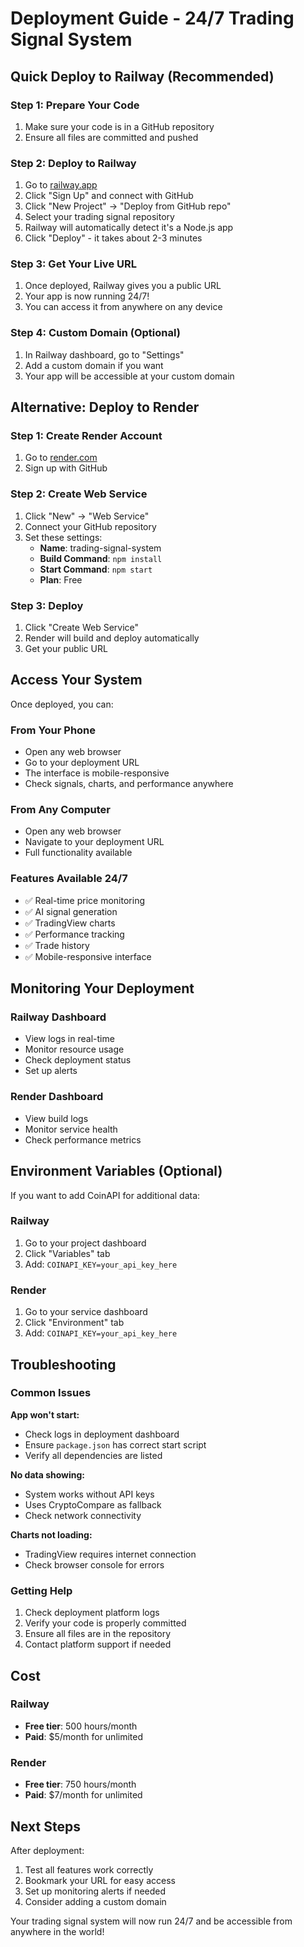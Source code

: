 # Deployment Guide - 24/7 Trading Signal System

## Quick Deploy to Railway (Recommended)

### Step 1: Prepare Your Code
1. Make sure your code is in a GitHub repository
2. Ensure all files are committed and pushed

### Step 2: Deploy to Railway
1. Go to [railway.app](https://railway.app)
2. Click "Sign Up" and connect with GitHub
3. Click "New Project" → "Deploy from GitHub repo"
4. Select your trading signal repository
5. Railway will automatically detect it's a Node.js app
6. Click "Deploy" - it takes about 2-3 minutes

### Step 3: Get Your Live URL
1. Once deployed, Railway gives you a public URL
2. Your app is now running 24/7!
3. You can access it from anywhere on any device

### Step 4: Custom Domain (Optional)
1. In Railway dashboard, go to "Settings"
2. Add a custom domain if you want
3. Your app will be accessible at your custom domain

## Alternative: Deploy to Render

### Step 1: Create Render Account
1. Go to [render.com](https://render.com)
2. Sign up with GitHub

### Step 2: Create Web Service
1. Click "New" → "Web Service"
2. Connect your GitHub repository
3. Set these settings:
   - **Name**: trading-signal-system
   - **Build Command**: `npm install`
   - **Start Command**: `npm start`
   - **Plan**: Free

### Step 3: Deploy
1. Click "Create Web Service"
2. Render will build and deploy automatically
3. Get your public URL

## Access Your System

Once deployed, you can:

### From Your Phone
- Open any web browser
- Go to your deployment URL
- The interface is mobile-responsive
- Check signals, charts, and performance anywhere

### From Any Computer
- Open any web browser
- Navigate to your deployment URL
- Full functionality available

### Features Available 24/7
- ✅ Real-time price monitoring
- ✅ AI signal generation
- ✅ TradingView charts
- ✅ Performance tracking
- ✅ Trade history
- ✅ Mobile-responsive interface

## Monitoring Your Deployment

### Railway Dashboard
- View logs in real-time
- Monitor resource usage
- Check deployment status
- Set up alerts

### Render Dashboard
- View build logs
- Monitor service health
- Check performance metrics

## Environment Variables (Optional)

If you want to add CoinAPI for additional data:

### Railway
1. Go to your project dashboard
2. Click "Variables" tab
3. Add: `COINAPI_KEY=your_api_key_here`

### Render
1. Go to your service dashboard
2. Click "Environment" tab
3. Add: `COINAPI_KEY=your_api_key_here`

## Troubleshooting

### Common Issues

**App won't start:**
- Check logs in deployment dashboard
- Ensure `package.json` has correct start script
- Verify all dependencies are listed

**No data showing:**
- System works without API keys
- Uses CryptoCompare as fallback
- Check network connectivity

**Charts not loading:**
- TradingView requires internet connection
- Check browser console for errors

### Getting Help

1. Check deployment platform logs
2. Verify your code is properly committed
3. Ensure all files are in the repository
4. Contact platform support if needed

## Cost

### Railway
- **Free tier**: 500 hours/month
- **Paid**: $5/month for unlimited

### Render
- **Free tier**: 750 hours/month
- **Paid**: $7/month for unlimited

## Next Steps

After deployment:
1. Test all features work correctly
2. Bookmark your URL for easy access
3. Set up monitoring alerts if needed
4. Consider adding a custom domain

Your trading signal system will now run 24/7 and be accessible from anywhere in the world! 
